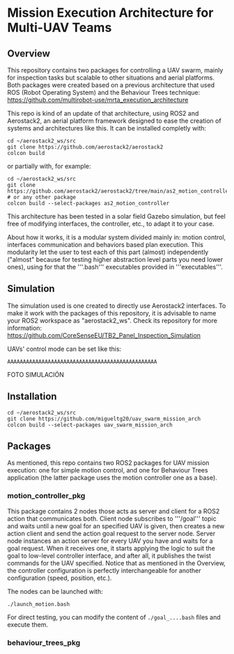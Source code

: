# Mission Execution Architecture for Multi-UAV Teams

## Overview
This repository contains two packages for controlling a UAV swarm, mainly for inspection tasks but scalable to other situations and aerial platforms. Both packages were created based on a previous architecture that used ROS (Robot Operating System) and the Behaviour Trees technique: https://github.com/multirobot-use/mrta_execution_architecture

This repo is kind of an update of that architecture, using ROS2 and Aerostack2, an aerial platform framework designed to ease the creation of systems and architectures like this.
It can be installed completly with:
```
cd ~/aerostack2_ws/src
git clone https://github.com/aerostack2/aerostack2
colcon build 
```
or partially with, for example:
```
cd ~/aerostack2_ws/src
git clone https://github.com/aerostack2/aerostack2/tree/main/as2_motion_controller   # or any other package
colcon build --select-packages as2_motion_controller
```

This architecture has been tested in a solar field Gazebo simulation, but feel free of modifying interfaces, the controller, etc., to adapt it to your case.

About how it works, it is a modular system divided mainly in: motion control, interfaces communication and behaviors based plan execution. This modularity let the user to test each of this part (almost) independently ("almost" because for testing higher abstraction level parts you need lower ones), using for that the '''.bash''' executables provided in '''executables'''.

## Simulation
The simulation used is one created to directly use Aerostack2 interfaces. To make it work with the packages of this repository, it is advisable to name your ROS2 workspace as "aerostack2_ws".
Check its repository for more information: https://github.com/CoreSenseEU/TB2_Panel_Inspection_Simulation

UAVs' control mode can be set like this:
```
AAAAAAAAAAAAAAAAAAAAAAAAAAAAAAAAAAAAAAAAAAAAAAAA
```

FOTO SIMULACIÓN

## Installation
```
cd ~/aerostack2_ws/src
git clone https://github.com/migueltg20/uav_swarm_mission_arch
colcon build --select-packages uav_swarm_mission_arch
```

## Packages
As mentioned, this repo contains two ROS2 packages for UAV mission execution: one for simple motion control, and one for Behaviour Trees application (the latter package uses the motion controller one as a base).

### motion_controller_pkg
This package contains 2 nodes those acts as server and client for a ROS2 action that communicates both. Client node subscribes to '''/goal''' topic and waits until a new goal for an specified UAV is given, then creates a new action client and send the action goal request to the server node.
Server node instances an action server for every UAV you have and waits for a goal request. When it receives one, it starts applying the logic to suit the goal to low-level controller interface, and after all, it publishes the twist commands for the UAV specified. Notice that as mentioned in the Overview, the controller configuration is perfectly interchangeable for another configuration (speed, position, etc.).

The nodes can be launched with:
```
./launch_motion.bash
```
For direct testing, you can modify the content of ```./goal_....bash``` files and execute them.

### behaviour_trees_pkg
